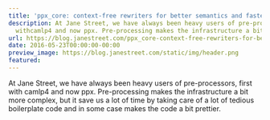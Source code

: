 ```yaml
---
title: 'ppx_core: context-free rewriters for better semantics and faster compilation'
description: At Jane Street, we have always been heavy users of pre-processors, first
  withcamlp4 and now ppx. Pre-processing makes the infrastructure a bit more complex,b...
url: https://blog.janestreet.com/ppx_core-context-free-rewriters-for-better-semantic-and-faster-compilation/
date: 2016-05-23T00:00:00-00:00
preview_image: https://blog.janestreet.com/static/img/header.png
featured:
---
```


<p>At Jane Street, we have always been heavy users of pre-processors, first with
camlp4 and now ppx. Pre-processing makes the infrastructure a bit more complex,
but it save us a lot of time by taking care of a lot of tedious boilerplate code
and in some case makes the code a bit prettier.</p>
